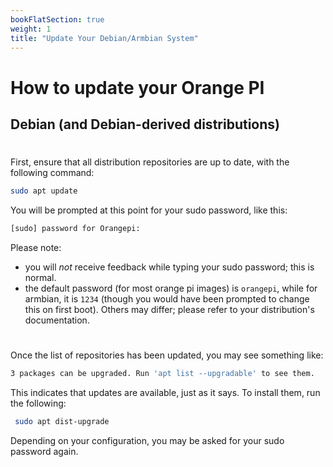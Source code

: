 ```yaml
---
bookFlatSection: true
weight: 1
title: "Update Your Debian/Armbian System"
---
```


# How  to update your Orange PI

## Debian (and Debian-derived distributions)
#

First, ensure that all distribution repositories are up to date, with the following command:

```bash
sudo apt update
 ```

You will be prompted at this point for your sudo password, like this:

```bash
[sudo] password for Orangepi:
```

Please note:
* you will *not* receive feedback while typing your sudo password; this is normal.
* the default password (for most orange pi images) is `orangepi`, while for armbian, it is `1234` (though you would have been prompted to change this on first boot). Others may differ; please refer to your distribution's documentation.

#

Once the list of repositories has been updated, you may see something like:

```bash
3 packages can be upgraded. Run 'apt list --upgradable' to see them.
```

This indicates that updates are available, just as it says. To install them, run the following:
```bash
 sudo apt dist-upgrade
 ```

Depending on your configuration, you may be asked for your sudo password again.
